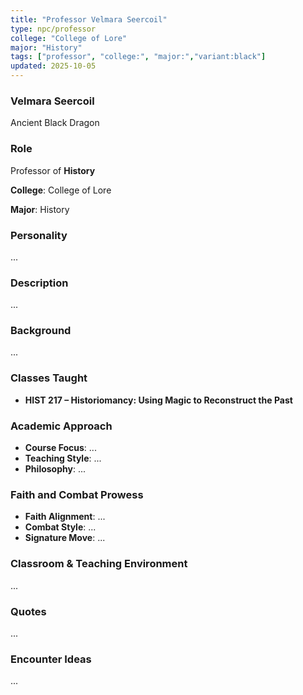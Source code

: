 ```yaml
---
title: "Professor Velmara Seercoil"
type: npc/professor
college: "College of Lore"
major: "History"
tags: ["professor", "college:", "major:","variant:black"]
updated: 2025-10-05
---
```

### Velmara Seercoil

Ancient Black Dragon

### Role

Professor of **History**

**College**: College of Lore

**Major**: History

### Personality

...

### Description

...

### Background

...

### Classes Taught

- **HIST 217 – Historiomancy: Using Magic to Reconstruct the Past**

### Academic Approach

- **Course Focus**: ...
- **Teaching Style**: ...
- **Philosophy**: ...

### Faith and Combat Prowess

- **Faith Alignment**: ...
- **Combat Style**: ...
- **Signature Move**: ...

### Classroom & Teaching Environment

...

### Quotes

...

### Encounter Ideas

...
